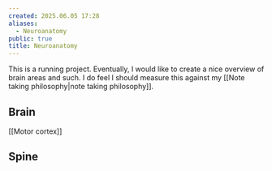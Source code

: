 ```yaml
---
created: 2025.06.05 17:28
aliases:
  - Neuroanatomy
public: true
title: Neuroanatomy
---
```

This is a running project. Eventually, I would like to create a nice overview of brain areas and such. I do feel I should measure this against my [[Note taking philosophy|note taking philosophy]].
## Brain

[[Motor cortex]]

## Spine

